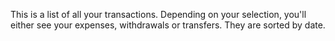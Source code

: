 This is a list of all your transactions. Depending on your selection, you'll either see your expenses, withdrawals or transfers. They are sorted by date.